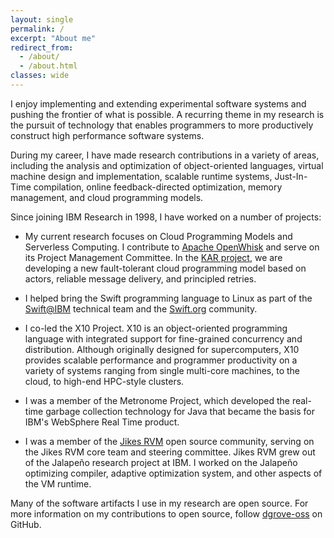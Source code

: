 ```yaml
---
layout: single
permalink: /
excerpt: "About me"
redirect_from: 
  - /about/
  - /about.html
classes: wide
---
```


I enjoy implementing and extending experimental software systems and
pushing the frontier of what is possible.  A recurring theme in my 
research is the pursuit of technology that enables programmers
to more productively construct high performance software systems.

During my career, I have made research contributions in a variety of
areas, including the analysis and optimization of object-oriented
languages, virtual machine design and implementation, scalable runtime
systems, Just-In-Time compilation, online feedback-directed
optimization, memory management, and cloud programming models.

Since joining IBM Research in 1998, I have worked on a number of projects:

+ My current research focuses on Cloud Programming Models and Serverless Computing. I contribute to [Apache OpenWhisk](https://openwhisk.apache.org/) and serve on its Project Management Committee. In the [KAR project](https://github.com/ibm/kar), we are developing a new fault-tolerant cloud programming model based on actors, reliable message delivery, and principled retries.

+ I helped bring the Swift programming language to Linux as part of the [Swift@IBM](https://developer.ibm.com/swift/) technical team and the [Swift.org](https://swift.org/) community.

+ I co-led the X10 Project. X10 is an object-oriented programming language with integrated support for fine-grained concurrency and distribution. Although originally designed for supercomputers, X10 provides scalable performance and programmer productivity on a variety of systems ranging from single multi-core machines, to the cloud, to high-end HPC-style clusters.

+ I was a member of the Metronome Project, which developed the real-time garbage collection technology for Java that became the basis for IBM's WebSphere Real Time product.

+ I was a member of the [Jikes RVM](https://jikesrvm.org/) open source community, serving on the Jikes RVM core team and steering committee. Jikes RVM grew out of the Jalapeño research project at IBM. I worked on the Jalapeño optimizing compiler, adaptive optimization system, and other aspects of the VM runtime.

Many of the software artifacts I use in my research are open source. For more information on my contributions to open source, follow [dgrove-oss](https://github.com/dgrove-oss) on GitHub.

